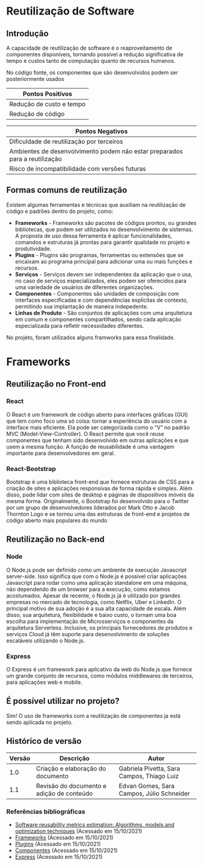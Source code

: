 # Reutilização de Software

## Introdução

A capacidade de reutilização de software é o reaproveitamento de componentes disponíveis, tornando possível a redução significativa de tempo e custos tanto de computação quanto de recursos humanos. 

No código fonte, os componentes que são desenvolvidos podem ser posteriormente usados

| Pontos Positivos |
| ---------------- |
| Redução de custo e tempo |
| Redução de código |

| Pontos Negativos |
| ---------------- |
| Dificuldade de reutilização por terceiros |
| Ambientes de desenvolvimento podem não estar preparados para a reutilização | 
| Risco de incompatibilidade com versões futuras | 

## Formas comuns de reutilização

Existem algumas ferramentas e técnicas que auxiliam na reutilização de código e padrões dentro do projeto, como:

- **Frameworks** - Frameworks são pacotes de códigos prontos, ou grandes bibliotecas, que podem ser utilizados no desenvolvimento de sistemas. A proposta de uso dessa ferramenta é aplicar funcionalidades, comandos e estruturas já prontas para garantir qualidade no projeto e produtividade.
- **Plugins** - Plugins são programas, ferramentas ou extensões que se encaixam ao programa principal para adicionar uma ou mais funções e recursos. 
- **Serviços** - Serviços devem ser independentes da aplicação que o usa, no caso de serviços especializados, eles podem ser oferecidos para uma variedade de usuários de diferentes organizações.
- **Componentes** - Componentes são unidades de composição com interfaces especificadas e com dependências explícitas de contexto, permitindo sua implantação de maneira indepedente.
- **Linhas de Produto** - São conjuntos de aplicações com uma arquitetura em comum e componentes compartilhados, sendo cada aplicação especializada para refletir necessidades diferentes.

No projeto, foram utilizados alguns framworks para essa finalidade.

# Frameworks

## Reutilização no Front-end

### **React**

O React é um framework de código aberto para interfaces gráficas (GUI) que tem como foco uma só coisa: tornar a experiência do usuário com a interface mais eficiente. Ela pode ser categorizada como o “V” no padrão MVC (Model-View-Controller).
O React permite que você reuse componentes que tenham sido desenvolvido em outras aplicações e que usem a mesma função. A função de reusabilidade é uma vantagem importante para desenvolvedores em geral.

### **React-Bootstrap**
Bootstrap é uma biblioteca front-end que fornece estruturas de CSS para a criação de sites e aplicações responsivas de forma rápida e simples. Além disso, pode lidar com sites de desktop e páginas de dispositivos móveis da mesma forma.
Originalmente, o Bootstrap foi desenvolvido para o Twitter por um grupo de desenvolvedores liderados por Mark Otto e Jacob Thornton Logo e se tornou uma das estruturas de front-end e projetos de código aberto mais populares do mundo



## Reutilização no Back-end

### **Node**
O Node.js pode ser definido como um ambiente de execução Javascript server-side.
Isso significa que com o Node.js é possível criar aplicações Javascript para rodar como uma aplicação standalone em uma máquina, não dependendo de um browser para a execução, como estamos acostumados.
Apesar de recente, o Node.js já é utilizado por grandes empresas no mercado de tecnologia, como Netflix, Uber e LinkedIn.
O principal motivo de sua adoção é a sua alta capacidade de escala. Além disso, sua arquitetura, flexibilidade e baixo custo, o tornam uma boa escolha para implementação de Microsserviços e componentes da arquitetura Serverless. Inclusive, os principais fornecedores de produtos e serviços Cloud já têm suporte para desenvolvimento de soluções escaláveis utilizando o Node.js.

### **Express**

O Express é um framework para aplicativo da web do Node.js que fornece um grande conjunto de recursos, como módulos middlewares de terceiros, para aplicações web e mobile.

## É possível utilizar no projeto?
Sim! O uso de frameworks com a reutilização de componentes ja está sendo aplicada no projeto.

## Histórico de versão

| Versão | Descrição    | Autor   |
| ------ | ------------ | ------- |
| 1.0    | Criação e elaboração do documento | Gabriela Pivetta, Sara Campos, Thiago Luiz |
| 1.1    | Revisão do documento e adição de conteúdo | Edvan Gomes, Sara Campos, Júlio Schneider |

### Referências bibliográficas

- [Software reusability metrics estimation: Algorithms, models and optimization techniques](https://www.sciencedirect.com/science/article/abs/pii/S0045790617323327) (Acessado em 15/10/2021)
- [Frameworks](https://rockcontent.com/br/blog/framework/) (Acessado em 15/10/2021)
- [Plugins](https://www.tecmundo.com.br/hardware/210-o-que-e-plugin-.htm) (Acessado em 15/10/2021)
- [Componentes](http://www.dsc.ufcg.edu.br/~jacques/cursos/map/html/comp/definicoes.htm) (Acessado em 15/10/2021)
- [Express](https://expressjs.com/pt-br/) (Acessado em 15/10/2021)